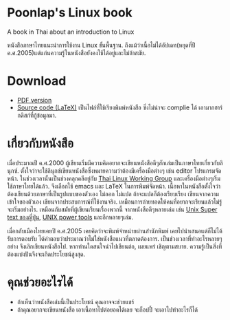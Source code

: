 # Poonlap's Linux book
A book in Thai about an introduction to Linux

หนังสือภาษาไทยแนะนำการใช้งาน Linux ขั้นพื้นฐาน. ถึงแม้ว่าเนื้อไม่ได้อัปเดท(หยุดที่ปี ค.ศ.2005)แต่แก่นความรู้ในหนังสือยังคงใช้ได้อยู่และไม่ล้าสมัย.

# Download
- [PDF version](https://github.com/poonlap/linuxbook/blob/master/PDF/poonlap_linuxbook.pdf)
- [Source code (LaTeX)](https://github.com/poonlap/linuxbook/tree/recovery2005) เป็นไฟล์ที่ใช้เรียงพิมพ์หนังสือ ซึ่งไม่น่าจะ complie ได้ เอามากฮาร์กดิสก์ที่กู้ข้อมูลมา.

# เกี่ยวกับหนังสือ
เมื่อประมาณปี ค.ศ.2000 ผู้เขียนเริ่มมีความคิดอยากจะเขียนหนังสือดีๆสักเล่มเป็นภาษาไทยเกี่ยวกับลินุกซ์. ตั้งใจว่าจะใช้ลินุกซ์เขียนหนังสือซึ่งหมายความว่าต้องมีเครื่องมือต่างๆ เช่น editor โปรแกรมจัดหน้า. ในช่วงเวลานั้นเป็นช่วงคลุกคลีอยู่กับ [Thai Linux Working Group](https://linux.thai.net/) และเครื่องมือต่างๆเริ่มใช้ภาษาไทยได้แล้ว. จึงเลือกใช้ emacs และ LaTeX ในการพิมพ์จัดหน้า. เนื้อหาในหนังสือตั้งใจว่าต้องเขียนด้วยภาษาที่เป็นรูปแบบของตัวเอง ไม่ลอก ไม่แปล ถ้าจะแปลก็ต้องเรียบเรียง เขียนจากความเข้าใจของตัวเอง เขียนจากประสบการณ์ที่ใช้งานจริง. เหมือนการถ่ายทอดให้คนที่อยากจะเรียนแล้วไม่รู้จะเริ่มอย่างไร. เหมือนกับสมัยที่ผู้เขียนเรียนเรื่องพวกนี้ จากหนังสือดีๆหลายเล่ม เช่น [Unix Super text ของญี่ปุ่น](https://www.amazon.co.jp/%E6%96%B0The-UNIX-Super-Text-%E6%94%B9%E8%A8%82%E5%A2%97%E8%A3%9C%E7%89%88/dp/4774116823), [UNIX power tools](http://shop.oreilly.com/product/9780596003302.do) และอีกหลายๆเล่ม.


เมื่อกลับเมืองไทยเคยปี ค.ศ.2005 เคยคิดว่าจะพิมพ์จำหน่ายผ่านสำนักพิมพ์ เคยไปนำเสนอแต่ก็ไม่ได้รับการตอบรับ ได้คำตอบว่าประมาณว่าไม่ใช่หนังสือแนวที่ตลาดต้องการ. เป็นช่วงเวลาที่ทำอะไรหลายๆอย่าง จึงเลิกเขียนหนังสือไป. หากท่านใดสนใจนำไปเขียนต่อ, เผยแพร่ เชิญตามสบาย. ความรู้เป็นสิ่งที่ต้องแบ่งปันจึงจะเกิดประโยชน์สูงสุด.

# คุณช่วยอะไรได้
- ถ้าเห็นว่าหนังสือเล่มนี้เป็นประโยชน์ คุณอาจจะช่วยแชร์
- ถ้าคุณอยากจะเขียนหนังสือ เอาเนื้อหาไปต่อยอดได้เลย จะก็อปปี้ จะเอาไปทำอะไรก็ได้


